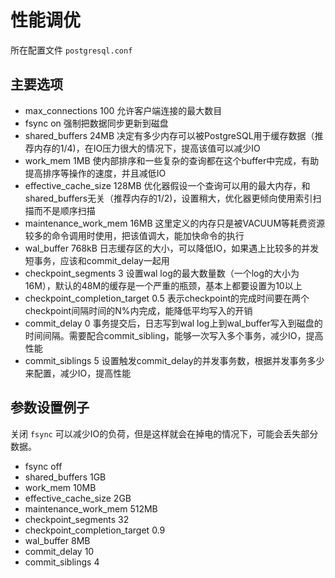 # 性能调优

所在配置文件 `postgresql.conf`

## 主要选项


- max_connections               100     允许客户端连接的最大数目
- fsync                         on      强制把数据同步更新到磁盘
- shared_buffers                24MB	决定有多少内存可以被PostgreSQL用于缓存数据（推荐内存的1/4)，在IO压力很大的情况下，提高该值可以减少IO
- work_mem                      1MB     使内部排序和一些复杂的查询都在这个buffer中完成，有助提高排序等操作的速度，并且减低IO
- effective_cache_size          128MB	优化器假设一个查询可以用的最大内存，和shared_buffers无关（推荐内存的1/2)，设置稍大，优化器更倾向使用索引扫描而不是顺序扫描
- maintenance_work_mem          16MB	这里定义的内存只是被VACUUM等耗费资源较多的命令调用时使用，把该值调大，能加快命令的执行
- wal_buffer                    768kB	日志缓存区的大小，可以降低IO，如果遇上比较多的并发短事务，应该和commit_delay一起用
- checkpoint_segments           3       设置wal log的最大数量数（一个log的大小为16M），默认的48M的缓存是一个严重的瓶颈，基本上都要设置为10以上
- checkpoint_completion_target	0.5     表示checkpoint的完成时间要在两个checkpoint间隔时间的N%内完成，能降低平均写入的开销
- commit_delay                  0       事务提交后，日志写到wal log上到wal_buffer写入到磁盘的时间间隔。需要配合commit_sibling，能够一次写入多个事务，减少IO，提高性能
- commit_siblings               5       设置触发commit_delay的并发事务数，根据并发事务多少来配置，减少IO，提高性能


## 参数设置例子

关闭 `fsync` 可以减少IO的负荷，但是这样就会在掉电的情况下，可能会丢失部分数据。

- fsync                         off
- shared_buffers                1GB
- work_mem                      10MB
- effective_cache_size          2GB
- maintenance_work_mem          512MB
- checkpoint_segments           32
- checkpoint_completion_target	0.9
- wal_buffer                    8MB
- commit_delay                  10
- commit_siblings               4

